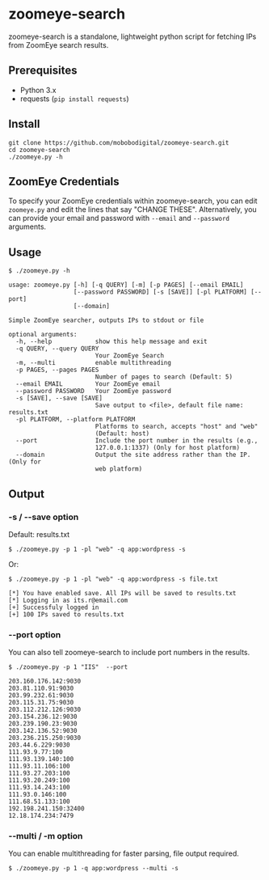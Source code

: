 # zoomeye-search

zoomeye-search is a standalone, lightweight python script for fetching IPs from ZoomEye search results.

## Prerequisites

- Python 3.x
- requests (`pip install requests`)

## Install

```
git clone https://github.com/mobobodigital/zoomeye-search.git
cd zoomeye-search
./zoomeye.py -h
```

## ZoomEye Credentials

To specify your ZoomEye credentials within zoomeye-search, you can edit `zoomeye.py` and edit the lines that say "CHANGE THESE". Alternatively, you can provide your email and password with `--email` and `--password` arguments.

## Usage

```
$ ./zoomeye.py -h
```

```
usage: zoomeye.py [-h] [-q QUERY] [-m] [-p PAGES] [--email EMAIL]
                  [--password PASSWORD] [-s [SAVE]] [-pl PLATFORM] [--port]
                  [--domain]

Simple ZoomEye searcher, outputs IPs to stdout or file

optional arguments:
  -h, --help            show this help message and exit
  -q QUERY, --query QUERY
                        Your ZoomEye Search
  -m, --multi           enable multithreading
  -p PAGES, --pages PAGES
                        Number of pages to search (Default: 5)
  --email EMAIL         Your ZoomEye email
  --password PASSWORD   Your ZoomEye password
  -s [SAVE], --save [SAVE]
                        Save output to <file>, default file name: results.txt
  -pl PLATFORM, --platform PLATFORM
                        Platforms to search, accepts "host" and "web"
                        (Default: host)
  --port                Include the port number in the results (e.g.,
                        127.0.0.1:1337) (Only for host platform)
  --domain              Output the site address rather than the IP. (Only for
                        web platform)
```

## Output

### -s / --save option

Default: results.txt

```
$ ./zoomeye.py -p 1 -pl "web" -q app:wordpress -s
```

Or:

```
$ ./zoomeye.py -p 1 -pl "web" -q app:wordpress -s file.txt
```

```
[*] You have enabled save. All IPs will be saved to results.txt
[*] Logging in as its.r@email.com
[+] Successfuly logged in
[+] 100 IPs saved to results.txt
```

### --port option

You can also tell zoomeye-search to include port numbers in the results.

```
$ ./zoomeye.py -p 1 "IIS"  --port
```

```
203.160.176.142:9030
203.81.110.91:9030
203.99.232.61:9030
203.115.31.75:9030
203.112.212.126:9030
203.154.236.12:9030
203.239.190.23:9030
203.142.136.52:9030
203.236.215.250:9030
203.44.6.229:9030
111.93.9.77:100
111.93.139.140:100
111.93.11.106:100
111.93.27.203:100
111.93.20.249:100
111.93.14.243:100
111.93.0.146:100
111.68.51.133:100
192.198.241.150:32400
12.18.174.234:7479
```

### --multi / -m option

You can enable multithreading for faster parsing, file output required.

```
$ ./zoomeye.py -p 1 -q app:wordpress --multi -s
```
